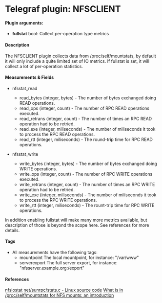 # Telegraf plugin: NFSCLIENT

#### Plugin arguments:
- **fullstat** bool: Collect per-operation type metrics

#### Description

The NFSCLIENT plugin collects data from /proc/self/mountstats, by default it will only include a quite limited set of IO metrics. 
If fullstat is set, it will collect a lot of per-operation statistics.

#### Measurements & Fields

- nfsstat_read
    - read_bytes (integer, bytes) - The number of bytes exchanged doing READ operations.
    - read_ops (integer, count) - The number of RPC READ operations executed. 
    - read_retrans (integer, count) - The number of times an RPC READ operation had to be retried.
    - read_exe (integer, miliseconds) - The number of miliseconds it took to process the RPC READ operations.
    - read_rtt (integer, miliseconds) - The round-trip time for RPC READ operations.

- nfsstat_write
    - write_bytes (integer, bytes) - The number of bytes exchanged doing WRITE operations.
    - write_ops (integer, count) - The number of RPC WRITE operations executed.
    - write_retrans (integer, count) - The number of times an RPC WRITE operation had to be retried.
    - write_exe (integer, miliseconds) - The number of miliseconds it took to process the RPC WRITE operations.
    - write_rtt (integer, miliseconds) - The rount-trip time for RPC WRITE operations.

In addition enabling fullstat will make many more metrics available, but description of those is beyond the scope here.
See references for more details.

#### Tags

- All measurements have the following tags:
    - mountpoint The local mountpoint, for instance: "/var/www"
    - serverexport The full server export, for instance: "nfsserver.example.org:/export"

#### References
[nfsiostat](http://git.linux-nfs.org/?p=steved/nfs-utils.git;a=summary)
[net/sunrpc/stats.c - Linux source code](https://git.kernel.org/cgit/linux/kernel/git/torvalds/linux.git/tree/net/sunrpc/stats.c)
[What is in /proc/self/mountstats for NFS mounts: an introduction](https://utcc.utoronto.ca/~cks/space/blog/linux/NFSMountstatsIndex)
